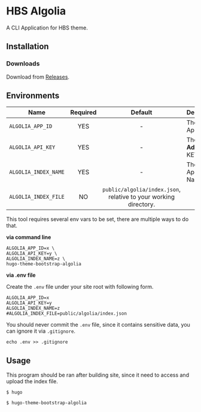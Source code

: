 # HBS Algolia

A CLI Application for HBS theme.

## Installation

### Downloads

Download from [Releases](https://github.com/razonyang/hugo-theme-bootstrap-algolia/releases).

## Environments

| Name | Required | Default | Description |
|---|:-:|:-:|---|
| `ALGOLIA_APP_ID` | YES | - | The Algolia App ID.
| `ALGOLIA_API_KEY` | YES | - | The Algolia **Admin** API KEY.
| `ALGOLIA_INDEX_NAME` | YES | - | The Algolia App Index Name.
| `ALGOLIA_INDEX_FILE` | NO | `public/algolia/index.json`, relative to your working directory.

This tool requires several env vars to be set, there are multiple ways to do that.

**via command line**

```
ALGOLIA_APP_ID=x \
ALGOLIA_API_KEY=y \
ALGOLIA_INDEX_NAME=z \
hugo-theme-bootstrap-algolia 
```

**via .env file**

Create the `.env` file under your site root with following form.

```
ALGOLIA_APP_ID=x
ALGOLIA_API_KEY=y
ALGOLIA_INDEX_NAME=z
#ALGOLIA_INDEX_FILE=public/algolia/index.json
```

You should never commit the `.env` file, since it contains sensitive data, you can ignore it via `.gitignore`.

```
echo .env >> .gitignore
```

## Usage

This program should be ran after building site, since it need to access and upload the index file.

```
$ hugo

$ hugo-theme-bootstrap-algolia
```
